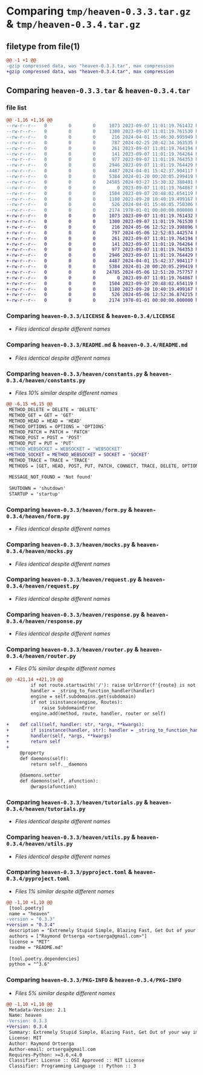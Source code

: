 # Comparing `tmp/heaven-0.3.3.tar.gz` & `tmp/heaven-0.3.4.tar.gz`

## filetype from file(1)

```diff
@@ -1 +1 @@
-gzip compressed data, was "heaven-0.3.3.tar", max compression
+gzip compressed data, was "heaven-0.3.4.tar", max compression
```

## Comparing `heaven-0.3.3.tar` & `heaven-0.3.4.tar`

### file list

```diff
@@ -1,16 +1,16 @@
--rw-r--r--   0        0        0     1073 2023-09-07 11:01:19.761432 heaven-0.3.3/LICENSE
--rw-r--r--   0        0        0     1300 2023-09-07 11:01:19.761530 heaven-0.3.3/README.md
--rw-r--r--   0        0        0      216 2024-04-01 15:46:30.995949 heaven-0.3.3/heaven/__init__.py
--rw-r--r--   0        0        0      787 2024-02-25 20:42:34.363535 heaven-0.3.3/heaven/constants.py
--rw-r--r--   0        0        0      261 2023-09-07 11:01:19.764194 heaven-0.3.3/heaven/context.py
--rw-r--r--   0        0        0      141 2023-09-07 11:01:19.764264 heaven-0.3.3/heaven/errors.py
--rw-r--r--   0        0        0      977 2023-09-07 11:01:19.764353 heaven-0.3.3/heaven/form.py
--rw-r--r--   0        0        0     2946 2023-09-07 11:01:19.764429 heaven-0.3.3/heaven/mocks.py
--rw-r--r--   0        0        0     4487 2024-04-01 15:42:37.904117 heaven-0.3.3/heaven/request.py
--rw-r--r--   0        0        0     5384 2024-01-20 00:20:05.299419 heaven-0.3.3/heaven/response.py
--rw-r--r--   0        0        0    24585 2024-03-27 15:30:32.380491 heaven-0.3.3/heaven/router.py
--rw-r--r--   0        0        0        0 2023-09-07 11:01:19.764867 heaven-0.3.3/heaven/server.py
--rw-r--r--   0        0        0     1504 2023-09-07 20:48:02.654119 heaven-0.3.3/heaven/tutorials.py
--rw-r--r--   0        0        0     1180 2023-09-20 10:40:19.499167 heaven-0.3.3/heaven/utils.py
--rw-r--r--   0        0        0      526 2024-04-01 15:46:05.750306 heaven-0.3.3/pyproject.toml
--rw-r--r--   0        0        0     2174 1970-01-01 00:00:00.000000 heaven-0.3.3/PKG-INFO
+-rw-r--r--   0        0        0     1073 2023-09-07 11:01:19.761432 heaven-0.3.4/LICENSE
+-rw-r--r--   0        0        0     1300 2023-09-07 11:01:19.761530 heaven-0.3.4/README.md
+-rw-r--r--   0        0        0      216 2024-05-06 12:52:19.398896 heaven-0.3.4/heaven/__init__.py
+-rw-r--r--   0        0        0      797 2024-05-06 12:52:03.442574 heaven-0.3.4/heaven/constants.py
+-rw-r--r--   0        0        0      261 2023-09-07 11:01:19.764194 heaven-0.3.4/heaven/context.py
+-rw-r--r--   0        0        0      141 2023-09-07 11:01:19.764264 heaven-0.3.4/heaven/errors.py
+-rw-r--r--   0        0        0      977 2023-09-07 11:01:19.764353 heaven-0.3.4/heaven/form.py
+-rw-r--r--   0        0        0     2946 2023-09-07 11:01:19.764429 heaven-0.3.4/heaven/mocks.py
+-rw-r--r--   0        0        0     4487 2024-04-01 15:42:37.904117 heaven-0.3.4/heaven/request.py
+-rw-r--r--   0        0        0     5384 2024-01-20 00:20:05.299419 heaven-0.3.4/heaven/response.py
+-rw-r--r--   0        0        0    24785 2024-05-06 12:51:20.757757 heaven-0.3.4/heaven/router.py
+-rw-r--r--   0        0        0        0 2023-09-07 11:01:19.764867 heaven-0.3.4/heaven/server.py
+-rw-r--r--   0        0        0     1504 2023-09-07 20:48:02.654119 heaven-0.3.4/heaven/tutorials.py
+-rw-r--r--   0        0        0     1180 2023-09-20 10:40:19.499167 heaven-0.3.4/heaven/utils.py
+-rw-r--r--   0        0        0      526 2024-05-06 12:52:36.874215 heaven-0.3.4/pyproject.toml
+-rw-r--r--   0        0        0     2174 1970-01-01 00:00:00.000000 heaven-0.3.4/PKG-INFO
```

### Comparing `heaven-0.3.3/LICENSE` & `heaven-0.3.4/LICENSE`

 * *Files identical despite different names*

### Comparing `heaven-0.3.3/README.md` & `heaven-0.3.4/README.md`

 * *Files identical despite different names*

### Comparing `heaven-0.3.3/heaven/constants.py` & `heaven-0.3.4/heaven/constants.py`

 * *Files 10% similar despite different names*

```diff
@@ -6,15 +6,15 @@
 METHOD_DELETE = DELETE = 'DELETE'
 METHOD_GET = GET = 'GET'
 METHOD_HEAD = HEAD = 'HEAD'
 METHOD_OPTIONS = OPTIONS = 'OPTIONS'
 METHOD_PATCH = PATCH = 'PATCH'
 METHOD_POST = POST = 'POST'
 METHOD_PUT = PUT = 'PUT'
-METHOD_WEBSOCKET = WEBSOCKET = 'WEBSOCKET'
+METHOD_SOCKET = METHOD_WEBSOCKET = SOCKET = 'SOCKET'
 METHOD_TRACE = TRACE = 'TRACE'
 METHODS = [GET, HEAD, POST, PUT, PATCH, CONNECT, TRACE, DELETE, OPTIONS]
 
 MESSAGE_NOT_FOUND = 'Not found'
 
 SHUTDOWN = 'shutdown'
 STARTUP = 'startup'
```

### Comparing `heaven-0.3.3/heaven/form.py` & `heaven-0.3.4/heaven/form.py`

 * *Files identical despite different names*

### Comparing `heaven-0.3.3/heaven/mocks.py` & `heaven-0.3.4/heaven/mocks.py`

 * *Files identical despite different names*

### Comparing `heaven-0.3.3/heaven/request.py` & `heaven-0.3.4/heaven/request.py`

 * *Files identical despite different names*

### Comparing `heaven-0.3.3/heaven/response.py` & `heaven-0.3.4/heaven/response.py`

 * *Files identical despite different names*

### Comparing `heaven-0.3.3/heaven/router.py` & `heaven-0.3.4/heaven/router.py`

 * *Files 0% similar despite different names*

```diff
@@ -421,14 +421,19 @@
         if not route.startswith('/'): raise UrlError(f'{route} is not a valid route - must start with /')
         handler = _string_to_function_handler(handler)
         engine = self.subdomains.get(subdomain)
         if not isinstance(engine, Routes):
             raise SubdomainError
         engine.add(method, route, handler, router or self)
 
+    def call(self, handler: str, *args, **kwargs):
+        if isinstance(handler, str): handler = _string_to_function_handler(handler)
+        handler(self, *args, **kwargs)
+        return self
+
     @property
     def daemons(self):
         return self.__daemons
 
     @daemons.setter
     def daemons(self, afunction):
         @wraps(afunction)
```

### Comparing `heaven-0.3.3/heaven/tutorials.py` & `heaven-0.3.4/heaven/tutorials.py`

 * *Files identical despite different names*

### Comparing `heaven-0.3.3/heaven/utils.py` & `heaven-0.3.4/heaven/utils.py`

 * *Files identical despite different names*

### Comparing `heaven-0.3.3/pyproject.toml` & `heaven-0.3.4/pyproject.toml`

 * *Files 1% similar despite different names*

```diff
@@ -1,10 +1,10 @@
 [tool.poetry]
 name = "heaven"
-version = "0.3.3"
+version = "0.3.4"
 description = "Extremely Stupid Simple, Blazing Fast, Get Out of your way immediately Microframework for building Python Web Applications."
 authors = ["Raymond Ortserga <ortserga@gmail.com>"]
 license = "MIT"
 readme = "README.md"
 
 [tool.poetry.dependencies]
 python = "^3.6"
```

### Comparing `heaven-0.3.3/PKG-INFO` & `heaven-0.3.4/PKG-INFO`

 * *Files 5% similar despite different names*

```diff
@@ -1,10 +1,10 @@
 Metadata-Version: 2.1
 Name: heaven
-Version: 0.3.3
+Version: 0.3.4
 Summary: Extremely Stupid Simple, Blazing Fast, Get Out of your way immediately Microframework for building Python Web Applications.
 License: MIT
 Author: Raymond Ortserga
 Author-email: ortserga@gmail.com
 Requires-Python: >=3.6,<4.0
 Classifier: License :: OSI Approved :: MIT License
 Classifier: Programming Language :: Python :: 3
```

